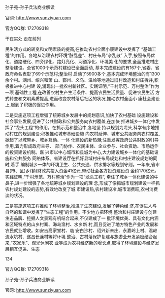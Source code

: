 孙子苑-孙子兵法商业解读

官网: http://www.sunziyuan.com

官方QQ群: 172709318

干在实处 走在前列

民生活方式的转变和文明素质的提高,在推动农村全面小康建设中发挥了
“基础工程”的作用。各地从治理农村环境“脏乱差”、村庄布局“杂乱散”
入手,按照布局优化、道路硬化、四旁绿化、路灯亮化、河道净化、环境美
化的要求,全面推进村庄整治建设。全省1000个示范村建设已全面启动,
基本完成建设的有167个,省委、省政府命名表彰了69个示范村;整治村
启动了5900多个,基本完成环境整治的有1300余个村。湖州、绍兴和萧
山、鄞州、义乌、温岭等地通过旧村改造和村庄拆并,积极推进中心村建
设,涌现出一批农村新社区。实践证明,“千村示范、万村整治”作为一项
基础性工程,在改善农村生产生活条件、提高农民生活质量、促进农民生活
方式转变和文明素质提高,进而改变农村落后社区的状况,推动农村全面小
康社会建设上,起到了积极的促进作用。

二是实施这项工程增强了统筹城乡发展中的规划意识,加快了农村基础
设施建设和社会事业发展,促进了公共财政和公共服务向农村覆盖,在加快
推进城乡一体化中发挥了“龙头工程”的作用。在抓示范和整治中,各地坚
持以规划为龙头,科学有序地推动村庄的规划建设;积极推动城市基础设施
向农村延伸、城市公共服务向农村覆盖,掀起了以城带乡、城乡互动、一体
化建设的新热潮;注重发挥政府公共财政的引导作用,着力形成政府主导、
部门协作、农民主体、企业参与、社会资助、市场运作的投资建设机制。嘉
兴市以中心城市和县城为中心,大力建设城乡一体化的基础设施和公共服务
网络体系。省建设厅在抓好县域村庄布局规划和村庄建设规划的同时,着手
编制城乡一体的环境卫生、公共交通、供水排水等规划守则。一年来,省市
县(市、区)乡(镇)财政共投入资金41亿元,带动社会各方投资建设资
金约170亿元。实践证明,“千村示范、万村整治”作为一项“龙头工程”,
牵住了城乡一体化建设的牛鼻子,进一步增强了各地统筹城乡规划建设的理
念,形成了像抓城市规划建设一样抓农村规划建设的态势,有效地改变了城
市建设热,农村建设冷,城市消费旺,农村消费淡的状况。

三是实施这项工程推动了环境整治,推进了生态建设,发展了特色经
济,在促进人与自然的和谐中发挥了“生态工程”的作用。不少地方把环境
整治和村庄建设与创建生态品牌、挖掘人文景观有机结合起来,不仅建成了一
批环境优美、具有文化内涵和区域特点的山乡村寨、海岛渔村、水乡新
村,而且促进了地方特色产业的发展和农民就业增收。如安吉高家堂村、临
安白沙村、绍兴新未庄、永嘉岭上村、温岭流水坑村、遂昌长濂村等将环境
整治、古村落保护复建与旅游业开发紧密结合起来,“农家乐”、观光休闲农
业等成为农村经济新的增长点,取得了环境建设与经济发展相互促进、生态

134

官方QQ群: 172709318

孙子苑-孙子兵法商业解读

官网: http://www.sunziyuan.com